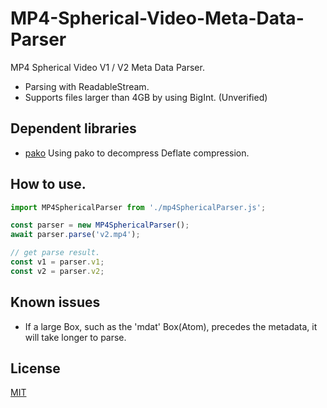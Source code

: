 # MP4-Spherical-Video-Meta-Data-Parser
MP4 Spherical Video V1 / V2 Meta Data Parser.

* Parsing with ReadableStream.
* Supports files larger than 4GB by using BigInt. (Unverified)

## Dependent libraries
* [pako](https://github.com/nodeca/pako)
Using pako to decompress Deflate compression.

## How to use.
```js
import MP4SphericalParser from './mp4SphericalParser.js';

const parser = new MP4SphericalParser();
await parser.parse('v2.mp4');

// get parse result.
const v1 = parser.v1;
const v2 = parser.v2;
```

## Known issues
* If a large Box, such as the 'mdat' Box(Atom), precedes the metadata, it will take longer to parse.

## License
[MIT](https://github.com/gtk2k/MP4-Spherical-Video-Meta-Data-Parser/blob/main/LICENSE)

